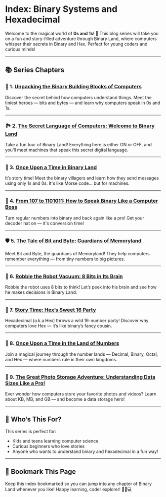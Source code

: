 # Index: Binary Systems and Hexadecimal


Welcome to the magical world of **0s and 1s**! 🌟 This blog series will take you on a fun and story-filled adventure through Binary Land, where computers whisper their secrets in Binary and Hex. Perfect for young coders and curious minds!

---

## 📚 Series Chapters

### 🧱 1. [Unpacking the Binary Building Blocks of Computers](https://agunechemba.github.io/2025/06/11/01-Binary-Systems-and-Hexadecimal-Unpacking-the-Binary-Building-Blocks-of-Computers.html)

Discover the secret behind how computers understand things. Meet the tiniest heroes — bits and bytes — and learn why computers speak in 0s and 1s.

---

### 🏞️ 2. [The Secret Language of Computers: Welcome to Binary Land](https://agunechemba.github.io/2025/06/11/02-Binary-Systems-and-Hexadecimal-The-Secret-Language-of-Computers-Welcome-to-Binary-Land.html)

Take a fun tour of Binary Land! Everything here is either ON or OFF, and you’ll meet machines that speak this secret digital language.

---

### 📖 3. [Once Upon a Time in Binary Land](https://agunechemba.github.io/2025/06/12/03-Binary-Systems-and-Hexadecimal-Once-upon-a-Time-in-Binary-Land.html)

It’s story time! Meet the binary villagers and learn how they send messages using only 1s and 0s. It's like Morse code... but for machines.

---

### 🔢 4. [From 107 to 1101011: How to Speak Binary Like a Computer Boss](https://agunechemba.github.io/2025/06/12/04-Binary-Systems-and-Hexadecimal-From-107-to-1101011-How-to-Speak-Binary-Like-a-Computer-Boss.html)

Turn regular numbers into binary and back again like a pro! Get your decoder hat on — it's conversion time!

---

### 🛡️ 5. [The Tale of Bit and Byte: Guardians of Memoryland](https://agunechemba.github.io/2025/06/12/05-Binary-Systems-and-Hexadecimal-The-Tale-of-Bit-and-Byte-Guardians-of-Memoryland.html)

Meet Bit and Byte, the guardians of Memoryland! They help computers remember everything — from tiny numbers to big pictures.

---

### 🤖 6. [Robbie the Robot Vacuum: 8 Bits in Its Brain](https://agunechemba.github.io/2025/06/12/06-Binary-Systems-and-Hexadecimal-Robbie-the-Robot-Vacuum-8-Bits-in-Its-Brain.html)

Robbie the robot uses 8 bits to think! Let’s peek into his brain and see how he makes decisions in Binary Land.

---

### 🎉 7. [Story Time: Hex’s Sweet 16 Party](https://agunechemba.github.io/2025/06/12/07-Binary-Systems-and-Hexadecimal-Story-Time-Hex-s-Sweet-16-Party.html)

Hexadecimal (a.k.a Hex) throws a wild 16-number party! Discover why computers love Hex — it’s like binary’s fancy cousin.

---

### 🧙 8. [Once Upon a Time in the Land of Numbers](https://agunechemba.github.io/2025/06/12/08-Binary-Systems-and-Hexadecimal-Once-Upon-a-Time-in-the-Land-of-Numbers.html)

Join a magical journey through the number lands — Decimal, Binary, Octal, and Hex — where numbers rule in their own kingdoms.

---

### 📸 9. [The Great Photo Storage Adventure: Understanding Data Sizes Like a Pro!](https://agunechemba.github.io/2025/06/30/Binary-Systems-and-Hexadecimal-The-Great-Photo-Storage-Adventure;-Understanding-Data-Sizes-Like-a-Pro!.html)

Ever wonder how computers store your favorite photos and videos? Learn about KB, MB, and GB — and become a data storage hero!

---

## 🌟 Who’s This For?

This series is perfect for:

* Kids and teens learning computer science
* Curious beginners who love stories
* Anyone who wants to understand binary and hexadecimal in a fun way!

---

## 📌 Bookmark This Page

Keep this index bookmarked so you can jump into any chapter of Binary Land whenever you like!
Happy learning, coder explorer! 🧠💡💻
